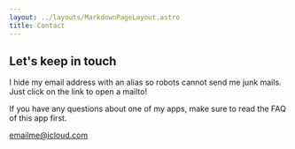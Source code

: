 ```yaml
---
layout: ../layouts/MarkdownPageLayout.astro
title: Contact
---
```


## Let's keep in touch

I hide my email address with an alias so robots cannot send me junk mails. Just click on the link to open a mailto!

If you have any questions about one of my apps, make sure to read the FAQ of this app first.

[emailme@icloud.com](mailto:conservant.94.platres@icloud.com)
